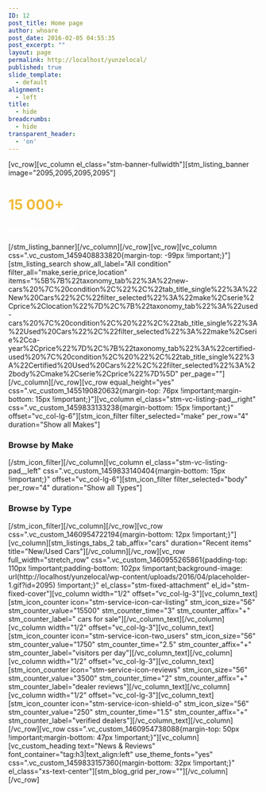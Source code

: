 ```yaml
---
ID: 12
post_title: Home page
author: whoare
post_date: 2016-02-05 04:55:35
post_excerpt: ""
layout: page
permalink: http://localhost/yunzelocal/
published: true
slide_template:
  - default
alignment:
  - left
title:
  - hide
breadcrumbs:
  - hide
transparent_header:
  - 'on'
---
```

[vc_row][vc_column el_class="stm-banner-fullwidth"][stm_listing_banner image="2095,2095,2095,2095"]
<h1><span style="color: #f0bb3a;">15 000+</span></h1>
<h3><span style="color: #ffffff;">Vehicle Available</span></h3>
[/stm_listing_banner][/vc_column][/vc_row][vc_row][vc_column css=".vc_custom_1459408833820{margin-top: -99px !important;}"][stm_listing_search show_all_label="All condition" filter_all="make,serie,price,location" items="%5B%7B%22taxonomy_tab%22%3A%22new-cars%20%7C%20condition%2C%22%2C%22tab_title_single%22%3A%22New%20Cars%22%2C%22filter_selected%22%3A%22make%2Cserie%2Cprice%2Clocation%22%7D%2C%7B%22taxonomy_tab%22%3A%22used-cars%20%7C%20condition%2C%20%22%2C%22tab_title_single%22%3A%22Used%20Cars%22%2C%22filter_selected%22%3A%22make%2Cserie%2Cca-year%2Cprice%22%7D%2C%7B%22taxonomy_tab%22%3A%22certified-used%20%7C%20condition%2C%20%22%2C%22tab_title_single%22%3A%22Certified%20Used%20Cars%22%2C%22filter_selected%22%3A%22body%2Cmake%2Cserie%2Cprice%22%7D%5D" per_page=""][/vc_column][/vc_row][vc_row equal_height="yes" css=".vc_custom_1455190820632{margin-top: 76px !important;margin-bottom: 15px !important;}"][vc_column el_class="stm-vc-listing-pad__right" css=".vc_custom_1459833133238{margin-bottom: 15px !important;}" offset="vc_col-lg-6"][stm_icon_filter filter_selected="make" per_row="4" duration="Show all Makes"]
<h3>Browse by <span class="stm-secondary-color">Make</span></h3>
[/stm_icon_filter][/vc_column][vc_column el_class="stm-vc-listing-pad__left" css=".vc_custom_1459833140404{margin-bottom: 15px !important;}" offset="vc_col-lg-6"][stm_icon_filter filter_selected="body" per_row="4" duration="Show all Types"]
<h3>Browse by <span class="stm-secondary-color">Type</span></h3>
[/stm_icon_filter][/vc_column][/vc_row][vc_row css=".vc_custom_1460954722194{margin-bottom: 12px !important;}"][vc_column][stm_listings_tabs_2 tab_affix="cars" duration="Recent items" title="New/Used Cars"][/vc_column][/vc_row][vc_row full_width="stretch_row" css=".vc_custom_1460955265861{padding-top: 110px !important;padding-bottom: 102px !important;background-image: url(http://localhost/yunzelocal/wp-content/uploads/2016/04/placeholder-1.gif?id=2095) !important;}" el_class="stm-fixed-attachment" el_id="stm-fixed-cover"][vc_column width="1/2" offset="vc_col-lg-3"][vc_column_text][stm_icon_counter icon="stm-service-icon-car-listing" stm_icon_size="56" stm_counter_value="15500" stm_counter_time="3" stm_counter_affix="+" stm_counter_label=" cars for sale"][/vc_column_text][/vc_column][vc_column width="1/2" offset="vc_col-lg-3"][vc_column_text][stm_icon_counter icon="stm-service-icon-two_users" stm_icon_size="56" stm_counter_value="1750" stm_counter_time="2.5" stm_counter_affix="+" stm_counter_label="visitors per day"][/vc_column_text][/vc_column][vc_column width="1/2" offset="vc_col-lg-3"][vc_column_text][stm_icon_counter icon="stm-service-icon-reviews" stm_icon_size="56" stm_counter_value="3500" stm_counter_time="2" stm_counter_affix="+" stm_counter_label="dealer reviews"][/vc_column_text][/vc_column][vc_column width="1/2" offset="vc_col-lg-3"][vc_column_text][stm_icon_counter icon="stm-service-icon-shield-o" stm_icon_size="56" stm_counter_value="250" stm_counter_time="1.5" stm_counter_affix="+" stm_counter_label="verified dealers"][/vc_column_text][/vc_column][/vc_row][vc_row css=".vc_custom_1460954738088{margin-top: 50px !important;margin-bottom: 47px !important;}"][vc_column][vc_custom_heading text="News &amp; Reviews" font_container="tag:h3|text_align:left" use_theme_fonts="yes" css=".vc_custom_1459833157360{margin-bottom: 32px !important;}" el_class="xs-text-center"][stm_blog_grid per_row=""][/vc_column][/vc_row]